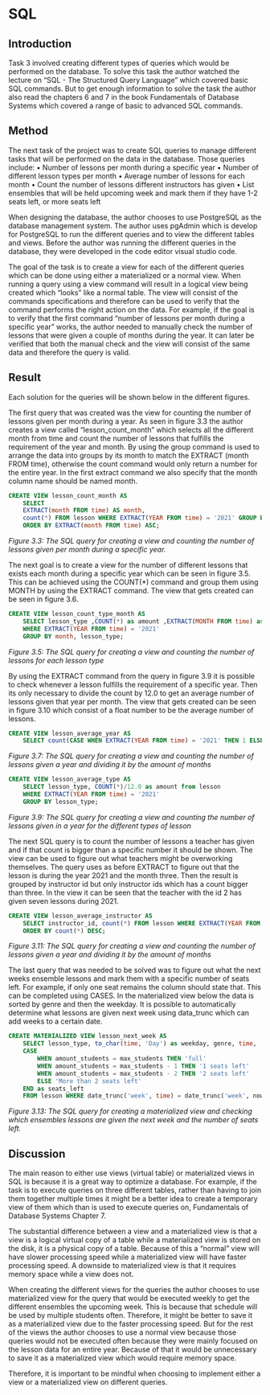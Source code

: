 # SQL

## Introduction
Task 3 involved creating different types of queries which would be performed on the database. To solve this task the author watched the lecture on “SQL - The Structured Query Language” which covered basic SQL commands. But to get enough information to solve the task the author also read the chapters 6 and 7 in the book Fundamentals of Database Systems which covered a range of basic to advanced SQL commands.

## Method
The next task of the project was to create SQL queries to manage different tasks that will be performed on the data in the database. Those queries include:
•	Number of lessons per month during a specific year
•	Number of different lesson types per month
•	Average number of lessons for each month
•	Count the number of lessons different instructors has given
•	List ensembles that will be held upcoming week and mark them if they have 1-2 seats left, or more seats left

When designing the database, the author chooses to use PostgreSQL as the database management system. The author uses pgAdmin which is develop for PostgreSQL to run the different queries and to view the different tables and views. Before the author was running the different queries in the database, they were developed in the code editor visual studio code.

The goal of the task is to create a view for each of the different queries which can be done using either a materialized or a normal view. When running a query using a view command will result in a logical view being created which “looks” like a normal table. The view will consist of the commands specifications and therefore can be used to verify that the command performs the right action on the data. For example, if the goal is to verify that the first command “number of lessons per month during a specific year” works, the author needed to manually check the number of lessons that were given a couple of months during the year. It can later be verified that both the manual check and the view will consist of the same data and therefore the query is valid.

## Result
Each solution for the queries will be shown below in the different figures.

The first query that was created was the view for counting the number of lessons given per month during a year. As seen in figure 3.3 the author creates a view called “lesson_count_month” which selects all the different month from time and count the number of lessons that fulfills the requirement of the year and month. By using the group command is used to arrange the data into groups by its month to match the EXTRACT (month FROM time), otherwise the count command would only return a number for the entire year. In the first extract command we also specify that the month column name should be named month.

```SQL
CREATE VIEW lesson_count_month AS
    SELECT
    EXTRACT(month FROM time) AS month,
    count(*) FROM lesson WHERE EXTRACT(YEAR FROM time) = '2021' GROUP BY EXTRACT(month FROM time)
    ORDER BY EXTRACT(month FROM time) ASC;
```
*Figure 3.3: The SQL query for creating a view and counting the number of lessons given per month during a specific year.*

The next goal is to create a view for the number of different lessons that exists each month during a specific year which can be seen in figure 3.5. This can be achieved using the COUNT(*) command and group them using MONTH by using the EXTRACT command. The view that gets created can be seen in figure 3.6.
```SQL
CREATE VIEW lesson_count_type_month AS
    SELECT lesson_type ,COUNT(*) as amount ,EXTRACT(MONTH FROM time) as month from lesson
    WHERE EXTRACT(YEAR FROM time) = '2021'
    GROUP BY month, lesson_type;
```
*Figure 3.5: The SQL query for creating a view and counting the number of lessons for each lesson type*

By using the EXTRACT command from the query in figure 3.9 it is possible to check whenever a lesson fulfills the requirement of a specific year. Then its only necessary to divide the count by 12.0 to get an average number of lessons given that year per month. The view that gets created can be seen in figure 3.10 which consist of a float number to be the average number of lessons.
```SQL
CREATE VIEW lesson_average_year AS
    SELECT count(CASE WHEN EXTRACT(YEAR FROM time) = '2021' THEN 1 ELSE NULL END)/12.0 as average FROM lesson
```
*Figure 3.7: The SQL query for creating a view and counting the number of lessons given a year and dividing it by the amount of months*
```SQL
CREATE VIEW lesson_average_type AS
    SELECT lesson_type, COUNT(*)/12.0 as amount from lesson
    WHERE EXTRACT(YEAR FROM time) = '2021'
    GROUP BY lesson_type;
```
*Figure 3.9: The SQL query for creating a view and counting the number of lessons given in a year for the different types of lesson*

The next SQL query is to count the number of lessons a teacher has given and if that count is bigger than a specific number it should be shown. The view can be used to figure out what teachers might be overworking themselves. The query uses as before EXTRACT to figure out that the lesson is during the year 2021 and the month three. Then the result is grouped by instructor id but only instructor ids which has a count bigger than three. In the view it can be seen that the teacher with the id 2 has given seven lessons during 2021.
```SQL
CREATE VIEW lesson_average_instructor AS
    SELECT instructor_id, count(*) FROM lesson WHERE EXTRACT(YEAR FROM time) = '2021' AND EXTRACT(MONTH FROM time) = '3' GROUP BY instructor_id HAVING COUNT(*) > 0
    ORDER BY count(*) DESC;
```
*Figure 3.11: The SQL query for creating a view and counting the number of lessons given a year and dividing it by the amount of months*

The last query that was needed to be solved was to figure out what the next weeks ensemble lessons and mark them with a specific number of seats left. For example, if only one seat remains the column should state that. This can be completed using CASES. In the materialized view below the data is sorted by genre and then the weekday. It is possible to automatically determine what lessons are given next week using data_trunc which can add weeks to a certain date.
```SQL
CREATE MATERIALIZED VIEW lesson_next_week AS
    SELECT lesson_type, to_char(time, 'Day') as weekday, genre, time,
    CASE
        WHEN amount_students = max_students THEN 'full'
        WHEN amount_students = max_students - 1 THEN '1 seats left'
        WHEN amount_students = max_students - 2 THEN '2 seats left'
        ELSE 'More than 2 seats left'
    END as seats_left
    FROM lesson WHERE date_trunc('week', time) = date_trunc('week', now()) + interval '1 week' AND lesson_type = 'ensemble' ORDER BY genre, weekday;
```
*Figure 3.13: The SQL query for creating a materialized view and checking which ensembles lessons are given the next week and the number of seats left.*

## Discussion
The main reason to either use views (virtual table) or materialized views in SQL is because it is a great way to optimize a database. For example, if the task is to execute queries on three different tables, rather than having to join them together multiple times it might be a better idea to create a temporary view of them which than is used to execute queries on, Fundamentals of Database Systems Chapter 7.

The substantial difference between a view and a materialized view is that a view is a logical virtual copy of a table while a materialized view is stored on the disk, it is a physical copy of a table. Because of this a “normal” view will have slower processing speed while a materialized view will have faster processing speed. A downside to materialized view is that it requires memory space while a view does not.

When creating the different views for the queries the author chooses to use materialized view for the query that would be executed weekly to get the different ensembles the upcoming week. This is because that schedule will be used by multiple students often. Therefore, it might be better to save it as a materialized view due to the faster processing speed. But for the rest of the views the author chooses to use a normal view because those queries would not be executed often because they were mainly focused on the lesson data for an entire year. Because of that it would be unnecessary to save it as a materialized view which would require memory space.

Therefore, it is important to be mindful when choosing to implement either a view or a materialized view on different queries.
